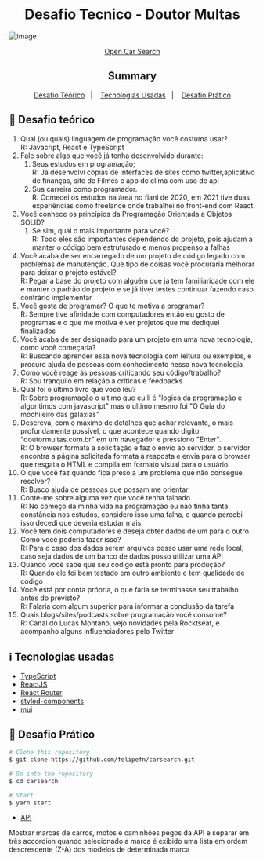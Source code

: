 <h1 align="center"> Desafio Tecnico - Doutor Multas</h1>

![image](https://user-images.githubusercontent.com/42528414/160157251-ab871671-6667-45c7-bc12-91d5eb3fdcd4.png)
<div align="center">
<a href="https://carsearch-kwopb8k9u-felipefn.vercel.app">Open Car Search</a>


<p align="center">
  <h2>Summary</h2>
  <a href="#rocket-desafio-teórico">Desafio Teórico</a>&nbsp;&nbsp;&nbsp;|&nbsp;&nbsp;&nbsp;
  <a href="#information_source-tecnologias-usadas">Tecnologias Usadas</a>&nbsp;&nbsp;&nbsp;|&nbsp;&nbsp;&nbsp;
  <a href="#black_square_button-desafio-prático">Desafio Prático</a>
</p>
</div>

## :rocket: Desafio teórico



1. Qual (ou quais) linguagem de programação você costuma usar?<br>
	R: Javacript, React e TypeScript
2. Fale sobre algo que você já tenha desenvolvido durante:
    1. Seus estudos em programação;<br>
	R: Já desenvolvi cópias de interfaces de sites como twitter,aplicativo de finanças, site de Filmes e app de clima com uso de api 
    2. Sua carreira como programador.<br>
	R: Comecei os estudos na área no fianl de 2020, em 2021 tive duas experiências como freelance onde trabalhei no front-end com React.
3. Você conhece os princípios da Programação Orientada a Objetos SOLID?
    1. Se sim, qual o mais importante para você?<br>
	R: Todo eles são importantes dependendo do projeto, pois ajudam a manter o código bem estruturado e menos propenso a falhas
4. Você acaba de ser encarregado de um projeto de código legado com problemas de manutenção. Que tipo de coisas você procuraria melhorar para deixar o projeto estável?<br>
	R: Pegar a base do projeto com alguém que ja tem familiaridade com ele e manter o padrão do projeto e se já tiver testes continuar fazendo caso contrário implementar
5. Você gosta de programar? O que te motiva a programar?<br>
	R: Sempre tive afinidade com computadores então eu gosto de programas e o que me motiva é ver projetos que me dediquei finalizados
6. Você acaba de ser designado para um projeto em uma nova tecnologia, como você começaria?<br>
	R: Buscando aprender essa nova tecnologia com leitura ou exemplos, e procuro ajuda de pessoas com conhecimento nessa nova tecnologia
7. Como você reage às pessoas criticando seu código/trabalho?<br>
	R: Sou tranquilo em relação a críticas e feedbacks
8. Qual foi o último livro que você leu?<br>
	R: Sobre programação o ultimo que eu li é "logica da programação e algoritimos com javascript" mas o ultimo mesmo foi "O Guia do mochileiro das galáxias"
9. Descreva, com o máximo de detalhes que achar relevante, o mais profundamente possível, o que acontece quando digito "doutormultas.com.br" em um navegador e pressiono "Enter".<br>
	R: O browser formata a solicitação e faz o envio ao servidor, o servidor encontra a página solicitada formata a resposta e envia para o browser que resgata o HTML e compila em formato visual para o usuário.
10. O que você faz quando fica preso a um problema que não consegue resolver?<br>
	R: Busco ajuda de pessoas que possam me orientar
11. Conte-me sobre alguma vez que você tenha falhado.<br>
	R: No começo da minha vida na programação eu não tinha tanta constância nos estudos, considero isso uma falha, e quando percebi isso decedi que deveria estudar mais
12. Você tem dois computadores e deseja obter dados de um para o outro. Como você poderia fazer isso?<br>
	R: Para o caso dos dados serem arquivos posso usar uma rede local, caso seja dados de um banco de dados posso utilizar uma API
13. Quando você sabe que seu código está pronto para produção?<br>
	R: Quando ele foi bem testado em outro ambiente e tem qualidade de código
14. Você está por conta própria, o que faria se terminasse seu trabalho antes do previsto?<br>
	R: Falaria com algum superior para informar a conclusão da tarefa
15. Quais blogs/sites/podcasts sobre programação você consome?<br>
	R: Canal do Lucas Montano, vejo novidades pela Rocktseat, e acompanho alguns influenciadores pelo Twitter


## :information_source: Tecnologias usadas
- [TypeScript](https://www.typescriptlang.org/)
- [ReactJS](https://reactjs.org/)
- [React Router](https://github.com/ReactTraining/react-router)
- [styled-components](https://www.styled-components.com/)
- [mui](https://mui.com)


## :black_square_button: Desafio Prático

```bash
# Clone this repository
$ git clone https://github.com/felipefn/carsearch.git

# Go into the repository
$ cd carsearch

# Start
$ yarn start
```
- [API](https://deividfortuna.github.io/fipe/)

<p>Mostrar marcas de carros, motos e caminhões pegos da API e separar em três accordion quando selecionado a marca é exibido uma lista em ordem descrescente (Z-A) dos modelos de determinada marca</p>
